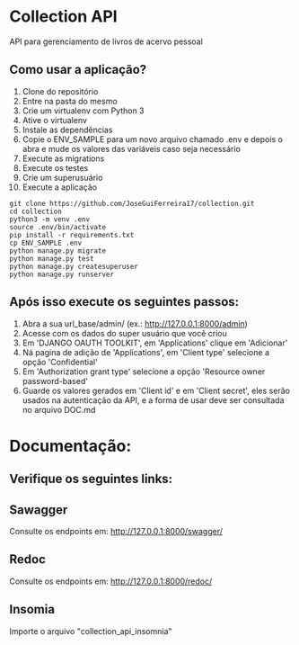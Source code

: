 # Collection API

API para gerenciamento de livros de acervo pessoal

## Como usar a aplicação?

1. Clone do  repositório
2. Entre na pasta do mesmo
3. Crie um virtualenv com Python 3
4. Ative o virtualenv
5. Instale as dependências
6. Copie o ENV_SAMPLE para um novo arquivo chamado .env e depois o abra e mude os valores das variáveis caso seja necessário
7. Execute as migrations
8. Execute os testes
9. Crie um superusuário
10. Execute a aplicação

```console
git clone https://github.com/JoseGuiFerreira17/collection.git
cd collection
python3 -m venv .env
source .env/bin/activate
pip install -r requirements.txt
cp ENV_SAMPLE .env
python manage.py migrate
python manage.py test
python manage.py createsuperuser
python manage.py runserver
```
## Após isso execute os seguintes passos:
1. Abra a sua url_base/admin/ (ex.: http://127.0.0.1:8000/admin)
2. Acesse com os dados do super usuário que você criou
3. Em 'DJANGO OAUTH TOOLKIT', em 'Applications' clique em 'Adicionar'
4. Ná pagina de adição de 'Applications', em 'Client type' selecione a opção 'Confidential'
5. Em 'Authorization grant type' selecione a opção 'Resource owner password-based'
6. Guarde os valores gerados em 'Client id' e em 'Client secret', eles serão usados na autenticação da API, e a forma de usar deve ser consultada no arquivo DOC.md

# Documentação:

## Verifique os seguintes links:

## Sawagger
Consulte os endpoints em: http://127.0.0.1:8000/swagger/

## Redoc
Consulte os endpoints em: http://127.0.0.1:8000/redoc/

## Insomia
Importe o arquivo "collection_api_insomnia"

